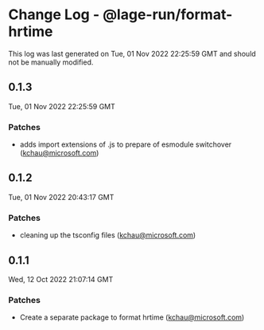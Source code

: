 # Change Log - @lage-run/format-hrtime

This log was last generated on Tue, 01 Nov 2022 22:25:59 GMT and should not be manually modified.

<!-- Start content -->

## 0.1.3

Tue, 01 Nov 2022 22:25:59 GMT

### Patches

- adds import extensions of .js to prepare of esmodule switchover (kchau@microsoft.com)

## 0.1.2

Tue, 01 Nov 2022 20:43:17 GMT

### Patches

- cleaning up the tsconfig files (kchau@microsoft.com)

## 0.1.1

Wed, 12 Oct 2022 21:07:14 GMT

### Patches

- Create a separate package to format hrtime (kchau@microsoft.com)
